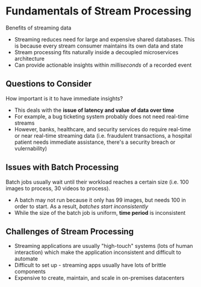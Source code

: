 # Fundamentals of Stream Processing

Benefits of streaming data
- Streaming reduces need for large and expensive shared databases. This is because every stream consumer maintains its own data and state
- Stream processing fits naturally inside a decoupled microservices architecture
- Can provide actionable insights within _milliseconds_ of a recorded event

## Questions to Consider

How important is it to have immediate insights?
- This deals with the **issue of latency and value of data over time**
- For example, a bug ticketing system probably does not need real-time streams
- However, banks, healthcare, and security services do require real-time or near real-time streaming data (i.e. fraudulent transactions, a hospital patient needs immediate assistance, there's a security breach or vulernability)

## Issues with Batch Processing

Batch jobs usually wait until their workload reaches a certain size (i.e. 100 images to process, 30 videos to process).
- A batch may not run because it only has 99 images, but needs 100 in order to start. As a result, _batches start inconsistently_
- While the size of the batch job is uniform, **time period** is inconsistent

## Challenges of Stream Processing
- Streaming applications are usually "high-touch" systems (lots of human interaction) which make the application inconsistent and difficult to automate
- Difficult to set up - streaming apps usually have lots of brittle components
- Expensive to create, maintain, and scale in on-premises datacenters
